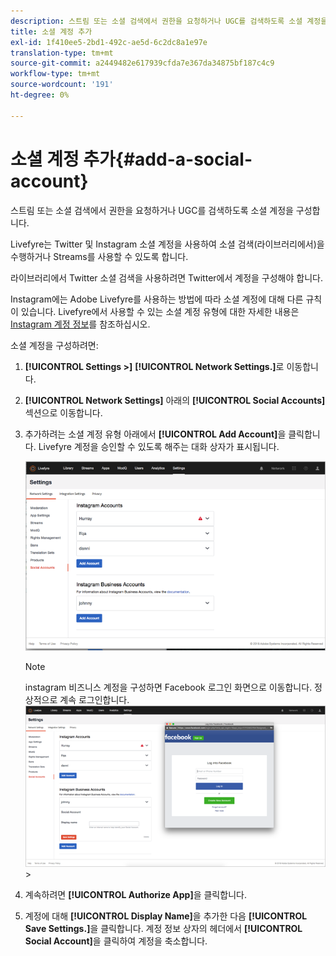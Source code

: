 ```yaml
---
description: 스트림 또는 소셜 검색에서 권한을 요청하거나 UGC를 검색하도록 소셜 계정을 구성합니다.
title: 소셜 계정 추가
exl-id: 1f410ee5-2bd1-492c-ae5d-6c2dc8a1e97e
translation-type: tm+mt
source-git-commit: a2449482e617939cfda7e367da34875bf187c4c9
workflow-type: tm+mt
source-wordcount: '191'
ht-degree: 0%

---
```


# 소셜 계정 추가{#add-a-social-account}

스트림 또는 소셜 검색에서 권한을 요청하거나 UGC를 검색하도록 소셜 계정을 구성합니다.

Livefyre는 Twitter 및 Instagram 소셜 계정을 사용하여 소셜 검색(라이브러리에서)을 수행하거나 Streams를 사용할 수 있도록 합니다.

라이브러리에서 Twitter 소셜 검색을 사용하려면 Twitter에서 계정을 구성해야 합니다.

Instagram에는 Adobe Livefyre를 사용하는 방법에 따라 소셜 계정에 대해 다른 규칙이 있습니다. Livefyre에서 사용할 수 있는 소셜 계정 유형에 대한 자세한 내용은 [Instagram 계정 정보](/help/using/c-users-creating-accounts-with-studio-access/t-configure-social-accout-instagram/c-about-instagram-accounts.md#c_about_instagram_accounts)를 참조하십시오.

소셜 계정을 구성하려면:

1. **[!UICONTROL Settings >]** **[!UICONTROL Network Settings.]**&#x200B;로 이동합니다.
1. **[!UICONTROL Network Settings]** 아래의 **[!UICONTROL Social Accounts]** 섹션으로 이동합니다.
1. 추가하려는 소셜 계정 유형 아래에서 **[!UICONTROL Add Account]**&#x200B;을 클릭합니다. Livefyre 계정을 승인할 수 있도록 해주는 대화 상자가 표시됩니다.

   ![](assets/i_settings_social_insta.png)

   >[!NOTE]
   >
   >instagram 비즈니스 계정을 구성하면 Facebook 로그인 화면으로 이동합니다. 정상적으로 계속 로그인합니다. ![](assets/i_insta_biz_facebook_dialog.png)   >

1. 계속하려면 **[!UICONTROL Authorize App]**&#x200B;을 클릭합니다.
1. 계정에 대해 **[!UICONTROL Display Name]**&#x200B;을 추가한 다음 **[!UICONTROL Save Settings.]**&#x200B;을 클릭합니다. 계정 정보 상자의 헤더에서 **[!UICONTROL Social Account]**&#x200B;을 클릭하여 계정을 축소합니다.
